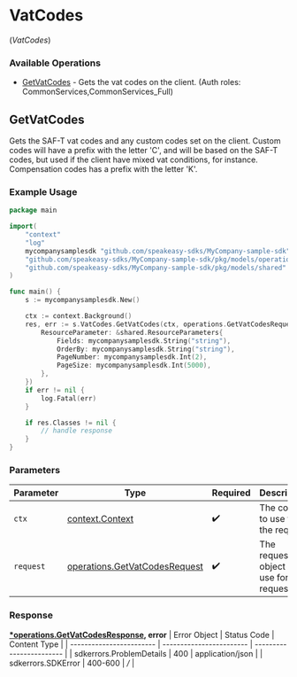 # VatCodes
(*VatCodes*)

### Available Operations

* [GetVatCodes](#getvatcodes) - Gets the vat codes on the client. (Auth roles: CommonServices,CommonServices_Full)

## GetVatCodes

Gets the SAF-T vat codes and any custom codes set on the client.
Custom codes will have a prefix with the letter 'C', and will be based on the SAF-T codes, but used if the client have mixed vat conditions, for instance.
Compensation codes has a prefix with the letter 'K'.

### Example Usage

```go
package main

import(
	"context"
	"log"
	mycompanysamplesdk "github.com/speakeasy-sdks/MyCompany-sample-sdk"
	"github.com/speakeasy-sdks/MyCompany-sample-sdk/pkg/models/operations"
	"github.com/speakeasy-sdks/MyCompany-sample-sdk/pkg/models/shared"
)

func main() {
    s := mycompanysamplesdk.New()

    ctx := context.Background()
    res, err := s.VatCodes.GetVatCodes(ctx, operations.GetVatCodesRequest{
        ResourceParameter: &shared.ResourceParameters{
            Fields: mycompanysamplesdk.String("string"),
            OrderBy: mycompanysamplesdk.String("string"),
            PageNumber: mycompanysamplesdk.Int(2),
            PageSize: mycompanysamplesdk.Int(5000),
        },
    })
    if err != nil {
        log.Fatal(err)
    }

    if res.Classes != nil {
        // handle response
    }
}
```

### Parameters

| Parameter                                                                          | Type                                                                               | Required                                                                           | Description                                                                        |
| ---------------------------------------------------------------------------------- | ---------------------------------------------------------------------------------- | ---------------------------------------------------------------------------------- | ---------------------------------------------------------------------------------- |
| `ctx`                                                                              | [context.Context](https://pkg.go.dev/context#Context)                              | :heavy_check_mark:                                                                 | The context to use for the request.                                                |
| `request`                                                                          | [operations.GetVatCodesRequest](../../pkg/models/operations/getvatcodesrequest.md) | :heavy_check_mark:                                                                 | The request object to use for the request.                                         |


### Response

**[*operations.GetVatCodesResponse](../../pkg/models/operations/getvatcodesresponse.md), error**
| Error Object             | Status Code              | Content Type             |
| ------------------------ | ------------------------ | ------------------------ |
| sdkerrors.ProblemDetails | 400                      | application/json         |
| sdkerrors.SDKError       | 400-600                  | */*                      |
